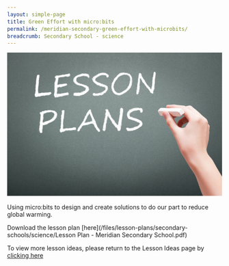```yaml
---
layout: simple-page
title: Green Effort with micro:bits
permalink: /meridian-secondary-green-effort-with-microbits/
breadcrumb: Secondary School - science
---
```


![anything](/images/in-schools/digital-maker/lesson-plans/generic-lesson-plan.jpg)

Using micro:bits to design and create solutions to do our part to reduce global warming.

Download the lesson plan [here](/files/lesson-plans/secondary-schools/science/Lesson Plan - Meridian Secondary School.pdf)

To view more lesson ideas, please return to the Lesson Ideas page by [clicking here](/in-schools/digital-maker/lesson-ideas-secondary/)
